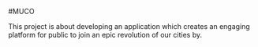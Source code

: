 #MUCO

This project is about developing an application which creates an engaging platform for public to join an epic revolution of our cities by.
